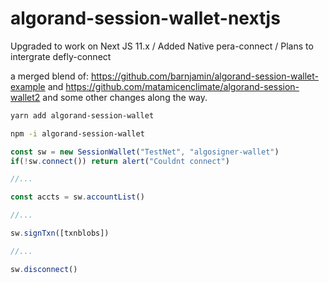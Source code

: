 # algorand-session-wallet-nextjs

Upgraded to work on Next JS 11.x / Added Native pera-connect / Plans to intergrate defly-connect

a merged blend of: https://github.com/barnjamin/algorand-session-wallet-example
and https://github.com/matamicenclimate/algorand-session-wallet2 and some other changes along the way. 

```sh
yarn add algorand-session-wallet
```

```sh
npm -i algorand-session-wallet
```

```js
const sw = new SessionWallet("TestNet", "algosigner-wallet")
if(!sw.connect()) return alert("Couldnt connect")

//...

const accts = sw.accountList()

//...

sw.signTxn([txnblobs])

//...

sw.disconnect()

```
